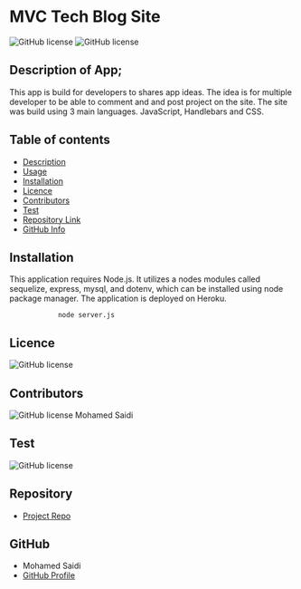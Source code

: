 # MVC Tech Blog Site

![GitHub license](https://img.shields.io/badge/Made%20by-%40Mohamed-Blue)
![GitHub license](https://img.shields.io/badge/license-MIT-blue.svg)

## Description of App;

This app is build for developers to shares app ideas. The idea is for multiple developer to be able to comment and and post project on the site. The site was build using 3 main languages. JavaScript, Handlebars and CSS. 

## Table of contents

- [Description](#Description)
- [Usage](#Usage)
- [Installation](#Installation)
- [Licence](#Licence)
- [Contributors](#Contributors)
- [Test](#Test)
- [Repository Link](#Repository)
- [GitHub Info](#GitHub)

## Installation

This application requires Node.js. It utilizes a nodes modules called sequelize, express, mysql, and dotenv, which can be installed using node package manager. The application is deployed on Heroku.


                node server.js

## Licence

![GitHub license](https://img.shields.io/badge/license-MIT-blue.svg)

## Contributors

![GitHub license](https://img.shields.io/badge/Made%20by-%40Mohamed-Blue)
Mohamed Saidi

## Test

![GitHub license](https://img.shields.io/badge/test-100%25-success)

## Repository

- [Project Repo](https://github.com/Moesaidi76/E-commerce-Backend)

## GitHub

- Mohamed Saidi
- [GitHub Profile](https://github.com/Moesaidi76)
